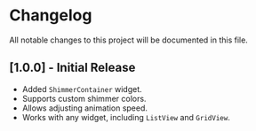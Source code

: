 # Changelog

All notable changes to this project will be documented in this file.

## [1.0.0] - Initial Release
- Added `ShimmerContainer` widget.
- Supports custom shimmer colors.
- Allows adjusting animation speed.
- Works with any widget, including `ListView` and `GridView`.

